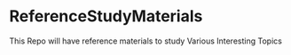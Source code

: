 # ReferenceStudyMaterials
This Repo will have reference materials to study Various Interesting Topics
